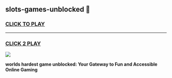 
## slots-games-unblocked 👋
<h3>
<a href="https://premium.freeplayer.one?title=slots-games-unblocked&ref=14F">CLICK TO PLAY</a></h3>
<hr>

<h3>
<a href="https://premium.freeplayer.one?title=slots-games-unblocked&ref=14F">CLICK 2 PLAY</a>
  
</h3>

<a href="https://premium.freeplayer.one?title=slots-games-unblocked&ref=12F/"><img src="https://clearcache.store/games.png"></a>


**worlds hardest game unblocked: Your Gateway to Fun and Accessible Online Gaming**
